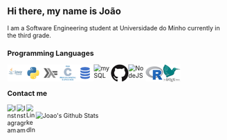 ## Hi there, my name is João


I am a Software Engineering student at Universidade do Minho currently in the third grade.

### Programming Languages
[<img align="left" alt="Java" width="40px" src="https://raw.githubusercontent.com/github/explore/80688e429a7d4ef2fca1e82350fe8e3517d3494d/topics/java/java.png" />][java]
[<img align="left" alt="Python" width="40px" src="https://raw.githubusercontent.com/github/explore/80688e429a7d4ef2fca1e82350fe8e3517d3494d/topics/python/python.png" />][python]
[<img align="left" alt="Haskell" width="40px" src="https://raw.githubusercontent.com/github/explore/80688e429a7d4ef2fca1e82350fe8e3517d3494d/topics/haskell/haskell.png" />][haskell]
[<img align="left" alt="C" width="40px" src="https://raw.githubusercontent.com/github/explore/80688e429a7d4ef2fca1e82350fe8e3517d3494d/topics/c/c.png" />][c]
[<img align="left" alt="SQL" width="40x" src="https://raw.githubusercontent.com/github/explore/80688e429a7d4ef2fca1e82350fe8e3517d3494d/topics/sql/sql.png" />][sql]
[<img align="left" alt="mySQL" width="40x" src="https://raw.githubusercontent.com/dereknguyen269/dereknguyen269/master/images/mysql.svg">][mysql]
[<img align="left" alt="GitHub" width="40px" src="https://raw.githubusercontent.com/github/explore/78df643247d429f6cc873026c0622819ad797942/topics/github/github.png" />][github]
[<img align="left" alt="NodeJS" width="40px" src="https://raw.githubusercontent.com/dereknguyen269/dereknguyen269/master/images/nodejs.png">][nodejs]
[<img align="left" alt="GitHub" width="40px" src="https://raw.githubusercontent.com/github/explore/78df643247d429f6cc873026c0622819ad797942/topics/r/r.png" />][r]
[<img align="left" alt="GitHub" width="40px" src="https://raw.githubusercontent.com/github/explore/78df643247d429f6cc873026c0622819ad797942/topics/latex/latex.png" />][latex]

<br />
<br />

### Contact me
[<img align="left" alt="Instagram" width="22px" src="https://cdn.jsdelivr.net/npm/simple-icons@v3/icons/instagram.svg" />][instagram]
[<img align="left" alt="Instagram" width="22px" src="https://cdn.jsdelivr.net/npm/simple-icons@v3/icons/facebook.svg" />][facebook]
[<img align="left" alt="LinkedIn" width="22px" src="https://cdn.jsdelivr.net/npm/simple-icons@v3/icons/linkedin.svg" />][linkedin]

<br />

<img align="left" alt="Joao's Github Stats" src="https://github-readme-stats.vercel.app/api?username=61-Mime&show_icons=true&hide_border=true&theme=onedark" />


[java]: https://www.java.com/en/
[python]: https://www.python.org/
[haskell]: https://www.haskell.org/
[c]: https://en.wikipedia.org/wiki/C_(programming_language)
[sql]: https://en.wikipedia.org/wiki/SQL
[github]: https://github.com/
[nodejs]: https://nodejs.org/en/
[mysql]: https://www.mysql.com/
[r]: https://www.r-project.org/
[latex]: https://www.latex-project.org/

[instagram]: https://www.instagram.com/61joaosantos/
[facebook]: https://www.facebook.com/jfmpsantos/
[linkedin]: https://www.linkedin.com/in/joaosantos61/
